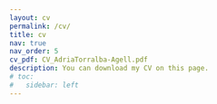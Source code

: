```yaml
---
layout: cv
permalink: /cv/
title: cv
nav: true
nav_order: 5
cv_pdf: CV_AdriaTorralba-Agell.pdf
description: You can download my CV on this page. 
# toc:
#   sidebar: left
---
```


